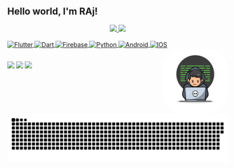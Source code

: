 ## Hello world, I'm RAj!

<div align="center">
  <a href="https://github.com/raj055">
  <img height="180em" src="https://github-readme-stats.vercel.app/api?username=gabrielpatricksouza&show_icons=true&theme=dracula&include_all_commits=true&count_private=true"/>
  <img height="180em" src="https://github-readme-stats.vercel.app/api/top-langs/?username=gabrielpatricksouza&layout=compact&langs_count=7&theme=dracula"/>
</div>
<div style="display: inline_block"><br>
  
  <img align="center" alt="Flutter" height="30" width="40" src="https://cdn.jsdelivr.net/gh/devicons/devicon/icons/flutter/flutter-original.svg">
  <img align="center" alt="Dart" height="30" width="40" src="https://cdn.jsdelivr.net/gh/devicons/devicon/icons/dart/dart-original.svg">
  <img align="center" alt="Firebase" height="30" width="40" src="https://cdn.jsdelivr.net/gh/devicons/devicon/icons/firebase/firebase-plain.svg">
  <img align="center" alt="Python" height="30" width="40" src="https://cdn.jsdelivr.net/gh/devicons/devicon/icons/python/python-original.svg">
  <img align="center" alt="Android" height="30" width="40" src="https://cdn.jsdelivr.net/gh/devicons/devicon/icons/android/android-original.svg">
  <img align="center" alt="IOS" height="30" width="40" src="https://cdn.jsdelivr.net/gh/devicons/devicon/icons/apple/apple-original.svg">
  <img align="right" alt="" height="150" style="border-radius:50px;" src="https://github.com/gabrielpatricksouza/gabrielpatricksouza/blob/master/developer.gif">
</div>
  
  ##
 
<div> 
  <a href="https://gitlab.com/raj055" target="_blank"></a>
 	<a href="https://api.whatsapp.com/send?phone=5538991656566&text=Hi%20Gabriel%2C%20I%20found%20your%20contact%20on%20github" target="_blank"><img src="https://img.shields.io/badge/WhatsApp-25D366?style=for-the-badge&logo=whatsapp&logoColor=white" target="_blank"></a>
  <a href = "mailto:rajpalsinh055@gmail.com"><img src="https://img.shields.io/badge/-Gmail-%23333?style=for-the-badge&logo=gmail&logoColor=white" target="_blank"></a>
  <a href="https://www.linkedin.com/in/rajpalsinh-shinora-2432474b/" target="_blank"><img src="https://img.shields.io/badge/-LinkedIn-%230077B5?style=for-the-badge&logo=linkedin&logoColor=white" target="_blank"></a> 
 
  ![Snake animation](https://github.com/gabrielpatricksouza/gabrielpatricksouza/blob/output/github-contribution-grid-snake.svg)
 
</div>
